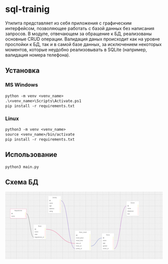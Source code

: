 # sql-trainig
Утилита представляет из себя приложения с графическим интерфейсом, 
позволяющее работать с базой данных без написания запросов.
В модуле, отвечающем за обращение к БД, реализованы основные CRUD операции.
Валидация даных происходит как на уровне прослойки к БД, так и в самой базе данных,
за исключением некоторых моментов, которые неудобно реализовывать в SQLite
(например, валидация номера телефона).
## Установка
### MS Windows
```
python -m venv <venv_name>
.\<venv_name>\Scripts\Activate.ps1
pip install -r requirements.txt
```
### Linux
```
python3 -m venv <venv_name>
source <venv_name>/bin/activate
pip install -r requirements.txt
```

## Использование
```
python3 main.py
```

## Схема БД
![alt text](https://github.com/rnjghjxbnfknjnkfgjxrf/sql-training/blob/main/db_schema.png?raw=true)
